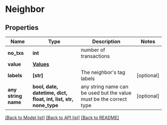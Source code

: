 # Neighbor


## Properties
Name | Type | Description | Notes
------------ | ------------- | ------------- | -------------
**no_txs** | **int** | number of transactions | 
**value** | [**Values**](Values.md) |  | 
**labels** | **[str]** | The neighbor&#39;s tag labels | [optional] 
**any string name** | **bool, date, datetime, dict, float, int, list, str, none_type** | any string name can be used but the value must be the correct type | [optional]

[[Back to Model list]](../README.md#documentation-for-models) [[Back to API list]](../README.md#documentation-for-api-endpoints) [[Back to README]](../README.md)


